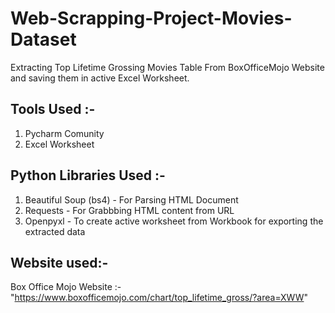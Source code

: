 # Web-Scrapping-Project-Movies-Dataset
Extracting Top Lifetime Grossing Movies Table From BoxOfficeMojo Website and saving them in  active Excel Worksheet.

## Tools Used :-
1. Pycharm Comunity
2. Excel Worksheet

## Python Libraries Used :-
1. Beautiful Soup (bs4) - For Parsing HTML Document
2. Requests - For Grabbbing HTML content from URL
3. Openpyxl - To create active worksheet from Workbook for exporting the extracted data

## Website used:-
Box Office Mojo Website :- "https://www.boxofficemojo.com/chart/top_lifetime_gross/?area=XWW"
